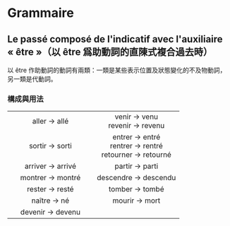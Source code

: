 # Grammaire
## Le passé composé de l'indicatif avec l'auxiliaire « être »（以 être 爲助動詞的直陳式複合過去時）
以 être 作助動詞的動詞有兩類：一類是某些表示位置及狀態變化的不及物動詞，另一類是代動詞。

### 構成與用法

<table>
    <tbody align="center">
        <tr>
            <td width="50%">aller -> allé</td>
            <td width="50%">
                venir -> venu
                <br />
                revenir -> revenu
            </td>
        </tr>
        <tr>
            <td>sortir -> sorti</td>
            <td>
                entrer -> entré
                <br />
                rentrer -> rentré
                <br />
                retourner -> retourné
            </td>
        </tr>
        <tr>
            <td>arriver -> arrivé</td>
            <td>partir -> parti</td>
        </tr>
        <tr>
            <td>montrer -> montré</td>
            <td>descendre -> descendu</td>
        </tr>
        <tr>
            <td>rester -> resté</td>
            <td>tomber -> tombé</td>
        </tr>
        <tr>
            <td>naître -> né</td>
            <td>mourir -> mort</td>
        </tr>
        <tr>
            <td>devenir -> devenu</td>
        </tr>
    </tbody>
</table>